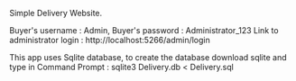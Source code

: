 Simple Delivery Website.

Buyer's username : Admin,
Buyer's password : Administrator_123
Link to administrator login : http://localhost:5266/admin/login

This app uses Sqlite database, to create the database download sqlite and type in Command Prompt : sqlite3 Delivery.db < Delivery.sql
